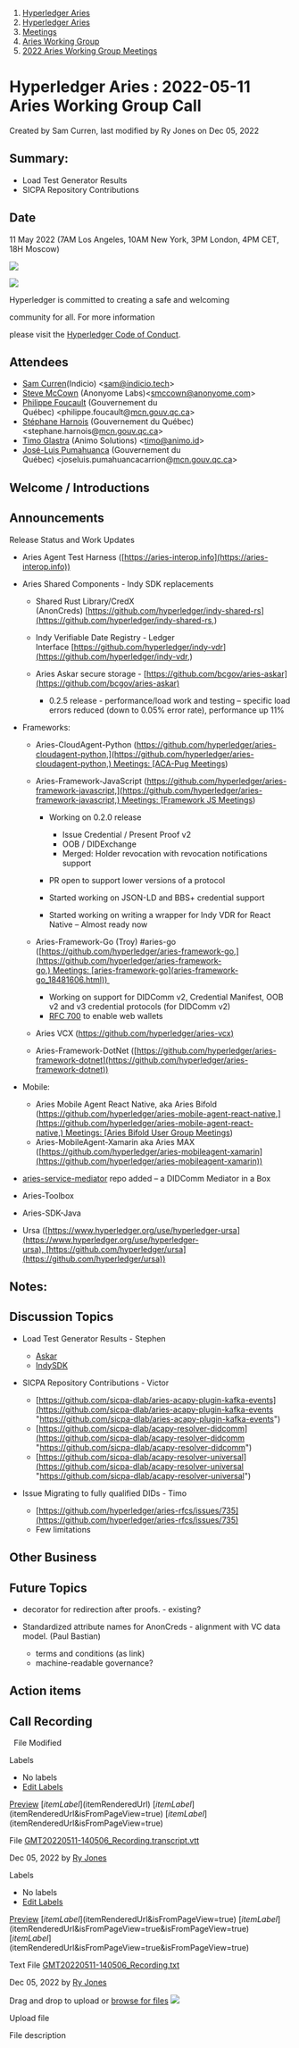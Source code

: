 1. [Hyperledger Aries](index.html)
2. [Hyperledger Aries](Hyperledger-Aries_18481154.html)
3. [Meetings](Meetings_18481222.html)
4. [Aries Working Group](Aries-Working-Group_18481228.html)
5. [2022 Aries Working Group Meetings](2022-Aries-Working-Group-Meetings_18515842.html)

# Hyperledger Aries : 2022-05-11 Aries Working Group Call

Created by Sam Curren, last modified by Ry Jones on Dec 05, 2022

## Summary:

- Load Test Generator Results
- SICPA Repository Contributions

## Date

11 May 2022 (7AM Los Angeles, 10AM New York, 3PM London, 4PM CET, 18H Moscow)

![](https://wiki.hyperledger.org/download/attachments/29034696/Antitrustnotice.png?version=1&modificationDate=1581695654000&api=v2)

![](https://wiki.hyperledger.org/download/attachments/2392771/welcome.png?version=2&modificationDate=1572450107000&api=v2)

Hyperledger is committed to creating a safe and welcoming

community for all. For more information

please visit the [Hyperledger Code of Conduct](https://lf-hyperledger.atlassian.net/wiki/display/HYP/Hyperledger+Code+of+Conduct).

## Attendees

- [Sam Curren](https://lf-hyperledger.atlassian.net/wiki/people/557058:1ed5fd92-7e42-4cab-87b1-688e48bc02c2?ref=confluence)(Indicio) &lt;sam@indicio.tech&gt;
- [Steve McCown](https://lf-hyperledger.atlassian.net/wiki/people/712020:6a16994f-5370-4543-a732-609646e7e665?ref=confluence) (Anonyome Labs)&lt;smccown@anonyome.com&gt;
- [Philippe Foucault](https://lf-hyperledger.atlassian.net/wiki/people/62150c66c345490071971b9f?ref=confluence) (Gouvernement du Québec) &lt;philippe.foucault@[mcn.gouv.qc.ca](http://mcn.gouv.qc.ca/)&gt;
- [Stéphane Harnois](https://lf-hyperledger.atlassian.net/wiki/people/62546dd59e7380006fb21f9b?ref=confluence) (Gouvernement du Québec) &lt;stephane.harnois@[mcn.gouv.qc.ca](http://mcn.gouv.qc.ca)&gt;
- [Timo Glastra](https://lf-hyperledger.atlassian.net/wiki/people/5f64a069a1048d0069073500?ref=confluence) (Animo Solutions) &lt;timo@animo.id&gt;
- [José-Luis Pumahuanca](https://lf-hyperledger.atlassian.net/wiki/people/6256d62c13c2c8006a36474c?ref=confluence) (Gouvernement du Québec) &lt;joseluis.pumahuancacarrion@[mcn.gouv.qc.ca](http://mcn.gouv.qc.ca)&gt;

## Welcome / Introductions

## Announcements

Release Status and Work Updates

- Aries Agent Test Harness ([https://aries-interop.info](https://aries-interop.info))
- Aries Shared Components - Indy SDK replacements
  
  - Shared Rust Library/CredX (AnonCreds) [https://github.com/hyperledger/indy-shared-rs](https://github.com/hyperledger/indy-shared-rs,)
  - Indy Verifiable Date Registry - Ledger Interface [https://github.com/hyperledger/indy-vdr](https://github.com/hyperledger/indy-vdr,)
  - Aries Askar secure storage - [https://github.com/bcgov/aries-askar](https://github.com/bcgov/aries-askar)
    
    - 0.2.5 release - performance/load work and testing – specific load errors reduced (down to 0.05% error rate), performance up 11%
- Frameworks:
  
  - Aries-CloudAgent-Python ([https://github.com/hyperledger/aries-cloudagent-python,](https://github.com/hyperledger/aries-cloudagent-python,) Meetings: [ACA-Pug Meetings](ACA-Pug-Meetings_18484272.html))
  - Aries-Framework-JavaScript ([https://github.com/hyperledger/aries-framework-javascript,](https://github.com/hyperledger/aries-framework-javascript,) Meetings: [Framework JS Meetings](Framework-JS-Meetings_18482467.html))
    
    - Working on 0.2.0 release
      
      - Issue Credential / Present Proof v2
      - OOB / DIDExchange
      - Merged: Holder revocation with revocation notifications support
    - PR open to support lower versions of a protocol
    - Started working on JSON-LD and BBS+ credential support
    - Started working on writing a wrapper for Indy VDR for React Native – Almost ready now
  - Aries-Framework-Go (Troy) #aries-go ([https://github.com/hyperledger/aries-framework-go,](https://github.com/hyperledger/aries-framework-go,) Meetings: [aries-framework-go](aries-framework-go_18481606.html)) 
    
    - Working on support for DIDComm v2, Credential Manifest, OOB v2 and v3 credential protocols (for DIDComm v2)
    - [RFC 700](https://github.com/hyperledger/aries-rfcs/pull/700) to enable web wallets
  - Aries VCX ([https://github.com/hyperledger/aries-vcx)](https://github.com/hyperledger/aries-vcx%29)
  - Aries-Framework-DotNet ([https://github.com/hyperledger/aries-framework-dotnet](https://github.com/hyperledger/aries-framework-dotnet))
- Mobile:
  
  - Aries Mobile Agent React Native, aka Aries Bifold ([https://github.com/hyperledger/aries-mobile-agent-react-native,](https://github.com/hyperledger/aries-mobile-agent-react-native,) Meetings: [Aries Bifold User Group Meetings](Aries-Bifold-User-Group-Meetings_18490725.html))
  - Aries-MobileAgent-Xamarin aka Aries MAX ([https://github.com/hyperledger/aries-mobileagent-xamarin](https://github.com/hyperledger/aries-mobileagent-xamarin))
- [aries-service-mediator](https://github.com/hyperledger/aries-mediator-service) repo added – a DIDComm Mediator in a Box
- Aries-Toolbox
- Aries-SDK-Java
- Ursa ([https://www.hyperledger.org/use/hyperledger-ursa](https://www.hyperledger.org/use/hyperledger-ursa), [https://github.com/hyperledger/ursa](https://github.com/hyperledger/ursa))

## Notes:

## Discussion Topics

- Load Test Generator Results - Stephen 
  
  - [Askar](https://github.com/lissi-id/acapy-load-test-results/blob/main/AcaPy_0-7-4/Endurance_Test/02-0_7_4_askar_0_2_5-200rpm/report-test-results-0-6.pdf)
  - [IndySDK](https://github.com/lissi-id/acapy-load-test-results/blob/main/AcaPy_0-7-4/Endurance_Test/04-0_7_3_indy-200rpm/report-test-results-0-END.pdf)
- SICPA Repository Contributions - Victor
  
  - [https://github.com/sicpa-dlab/aries-acapy-plugin-kafka-events](https://github.com/sicpa-dlab/aries-acapy-plugin-kafka-events "https://github.com/sicpa-dlab/aries-acapy-plugin-kafka-events")
  - [https://github.com/sicpa-dlab/acapy-resolver-didcomm](https://github.com/sicpa-dlab/acapy-resolver-didcomm "https://github.com/sicpa-dlab/acapy-resolver-didcomm")
  - [https://github.com/sicpa-dlab/acapy-resolver-universal](https://github.com/sicpa-dlab/acapy-resolver-universal "https://github.com/sicpa-dlab/acapy-resolver-universal")
- Issue Migrating to fully qualified DIDs - Timo
  
  - [https://github.com/hyperledger/aries-rfcs/issues/735](https://github.com/hyperledger/aries-rfcs/issues/735)
  - Few limitations

## Other Business

## Future Topics

- decorator for redirection after proofs. - existing?
- Standardized attribute names for AnonCreds - alignment with VC data model. (Paul Bastian)
  
  - terms and conditions (as link)
  - machine-readable governance?

## Action items

## Call Recording

  File Modified

Labels

- No labels
- [Edit Labels](# "Edit Labels")

[Preview]() [$itemLabel]($itemRenderedUrl) [$itemLabel]($itemRenderedUrl&isFromPageView=true) [$itemLabel]($itemRenderedUrl&isFromPageView=true)

File [GMT20220511-140506\_Recording.transcript.vtt](attachments/18496484/18517128.vtt "Download")

Dec 05, 2022 by [Ry Jones](/wiki/people/557058:078cecfc-fb17-4d9a-8759-b5b74efa6850)

Labels

- No labels
- [Edit Labels](# "Edit Labels")

[Preview]() [$itemLabel]($itemRenderedUrl&isFromPageView=true) [$itemLabel]($itemRenderedUrl&isFromPageView=true&isFromPageView=true) [$itemLabel]($itemRenderedUrl&isFromPageView=true&isFromPageView=true)

Text File [GMT20220511-140506\_Recording.txt](attachments/18496484/18517129.txt "Download")

Dec 05, 2022 by [Ry Jones](/wiki/people/557058:078cecfc-fb17-4d9a-8759-b5b74efa6850)

Drag and drop to upload or [browse for files]() ![](images/icons/wait.gif)

Upload file

File description
